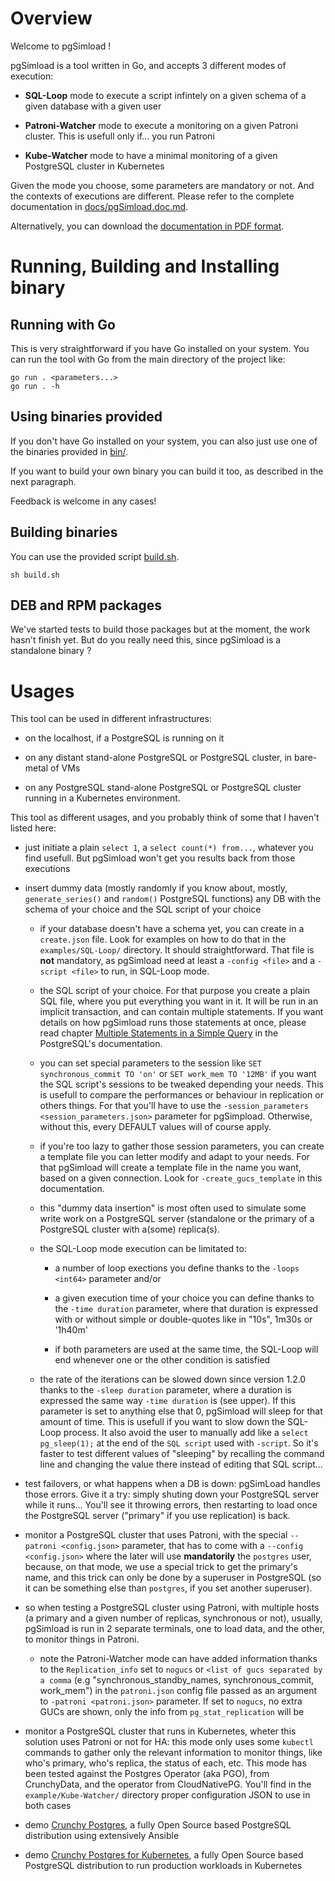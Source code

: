 # Overview

Welcome to pgSimload !

pgSimload is a tool written in Go, and accepts 3 different modes of execution:

  - **SQL-Loop** mode to execute a script infintely on a given schema of a
    given database with a given user 

  - **Patroni-Watcher** mode to execute a monitoring on a given Patroni
    cluster. This is usefull only if... you run Patroni

  - **Kube-Watcher** mode to have a minimal monitoring of a given PostgreSQL
    cluster in Kubernetes

Given the mode you choose, some parameters are mandatory or not. And the
contexts of executions are different. Please refer to the complete
documentation in
[docs/pgSimload.doc.md](https://github.com/CrunchyData/pgSimload/tree/master/doc).

Alternatively, you can download the [documentation in PDF format](https://github.com/CrunchyData/pgSimload/blob/master/doc/pgSimload.doc.pdf).

# Running, Building and Installing binary

## Running with Go

This is very straightforward if you have Go installed on your system.
You can run the tool with Go from the main directory of the project like:

```code
go run . <parameters...>
go run . -h
```

## Using binaries provided

If you don't have Go installed on your system, you can also just use one of
the binaries provided in [bin/](https://github.com/CrunchyData/pgSimload/tree/master/bin). 

If you want to build your own binary you can build it too, as described in the
next paragraph.

Feedback is welcome in any cases!

## Building binaries

You can use the provided script
[build.sh](https://github.com/CrunchyData/pgSimload/blob/master/build.sh).

```code 
sh build.sh
```

## DEB and RPM packages

We've started tests to build those packages but at the moment, the work hasn't
finish yet. But do you really need this, since pgSimload is a standalone
binary ?

# Usages

This tool can be used in different infrastructures:

  - on the localhost, if a PostgreSQL is running on it
  
  - on any distant stand-alone PostgreSQL or PostgreSQL cluster, in 
    bare-metal of VMs

  - on any PostgreSQL stand-alone PostgreSQL or PostgreSQL cluster
    running in a Kubernetes environment. 

This tool as different usages, and you probably think of some that I haven't
listed here:

  - just initiate a plain `select 1`, a `select count(*) from...`, whatever
    you find usefull. But pgSimload won't get you results back from those
    executions
 
  - insert dummy data (mostly randomly if you know about, mostly,
    `generate_series()` and `random()` PostgreSQL functions) any DB with the
     schema of your choice and the SQL script of your choice
   
    - if your database doesn't have a schema yet, you can create in a
      `create.json` file. Look for examples on how to do that in the
      `examples/SQL-Loop/` directory. It should straightforward. That file is
      **not** mandatory, as pgSimload need at least a `-config <file>` and a
      `-script <file>` to run, in SQL-Loop mode.

    - the SQL script of your choice. For that purpose you create a plain 
      SQL file, where you put everything you want in it. It will be run in an
      implicit transaction, and can contain multiple statements. If you want
      details on how pgSimload runs those statements at once, please read 
      chapter [Multiple Statements in a Simple Query](https://www.postgresql.org/docs/current/protocol-flow.html#PROTOCOL-FLOW-MULTI-STATEMENT) 
      in the PostgreSQL's documentation.

    - you can set special parameters to the session like `SET
      synchronous_commit TO 'on'` or `SET work_mem TO '12MB'` if you want
      the SQL script's sessions to be tweaked depending your needs. This is
      usefull to compare the performances or behaviour in replication or
      others things. For that you'll have to use the `-session_parameters
      <session_parameters.json>` parameter for pgSimpload. Otherwise, without
      this, every DEFAULT values will of course apply.

    - if you're too lazy to gather those session parameters, you can create
      a template file you can letter modify and adapt to your needs. For that
      pgSimload will create a template file in the name you want, based on a 
      given connection. Look for `-create_gucs_template` in this
      documentation.

    - this "dummy data insertion" is most often used to simulate some 
      write work on a PostgreSQL server (standalone or the primary of a 
      PostgreSQL cluster with a(some) replica(s).

    - the SQL-Loop mode execution can be limitated to:
  
      - a number of loop exections you define thanks to the `-loops <int64>` 
        parameter and/or 
  
      - a given execution time of your choice you can define thanks to the
        `-time duration` parameter, where that duration is expressed with
        or without simple or double-quotes like in "10s", 1m30s or '1h40m'

      - if both parameters are used at the same time, the SQL-Loop will end
        whenever one or the other condition is satisfied

    - the rate of the iterations can be slowed down since version 1.2.0 thanks
      to the `-sleep duration` parameter, where a duration is expressed the
      same way `-time duration` is (see upper). If this parameter is set to 
      anything else that 0, pgSimload will sleep for that amount of time. 
      This is usefull if you want to slow down the SQL-Loop process. It also
      avoid the user to manually add like a `select pg_sleep(1);` at the end
      of the `SQL script` used with `-script`. So it's faster to test
      different values of "sleeping" by recalling the command line and
      changing the value there instead of editing that SQL script...

  - test failovers, or what happens when a DB is down: pgSimLoad handles those
    errors. Give it a try: simply shuting down your PostgreSQL server while it
    runs... You'll see it throwing errors, then restarting to load once the
    PostgreSQL server ("primary" if you use replication) is back. 

  - monitor a PostgreSQL cluster that uses Patroni, with the special 
    `--patroni <config.json>` parameter, that has to come with a 
    `--config <config.json>` where the later will use **mandatorily** the
    `postgres` user, because, on that mode, we use a special trick to get the
    primary's name, and this trick can only be done by a superuser in
    PostgreSQL (so it can be something else than `postgres`, if you set
    another superuser).

  - so when testing a PostgreSQL cluster using Patroni, with multiple 
    hosts (a primary and a given number of replicas, synchronous or not),
    usually, pgSimload is run in 2 separate terminals, one to load data,
    and the other, to monitor things in Patroni.

    - note the Patroni-Watcher mode can have added information thanks
      to the `Replication_info` set to `nogucs` or `<list of gucs separated by
      a comma` (e.g "synchronous_standby_names, synchronous_commit, work_mem") in
      the `patroni.json` config file passed as an argument to `-patroni
      <patroni.json>` parameter. If set to `nogucs`, no extra GUCs are shown,
      only the info from `pg_stat_replication` will be

  - monitor a PostgreSQL cluster that runs in Kubernetes, wheter this
    solution uses Patroni or not for HA: this mode only uses some `kubectl` 
    commands to gather only the relevant information to monitor things, like
    who's primary, who's replica, the status of each, etc. This mode has been
    tested against the Postgres Operator (aka PGO), from CrunchyData, and the
    operator from CloudNativePG. You'll find in the `example/Kube-Watcher/` 
    directory proper configuration JSON to use in both cases

  - demo [Crunchy Postgres](https://www.crunchydata.com/products/crunchy-high-availability-postgresql), a fully Open Source based PostgreSQL distribution
    using extensively Ansible 

  - demo [Crunchy Postgres for Kubernetes](https://www.crunchydata.com/products/crunchy-postgresql-for-kubernetes), a fully Open Source based PostgreSQL 
    distribution to run production workloads in Kubernetes

